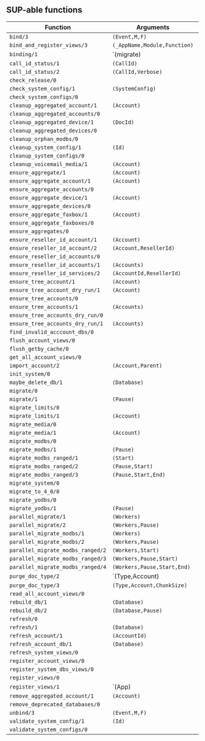 ## SUP-able functions

| Function | Arguments | Description |
| -------- | --------- | ----------- |
| `bind/3` | `(Event,M,F)` | |
| `bind_and_register_views/3` | `(_AppName,Module,Function)` | |
| `binding/1` | `(migrate) | (refresh) | (refresh_account) | (register_views) | (_)` | |
| `call_id_status/1` | `(CallId)` | |
| `call_id_status/2` | `(CallId,Verbose)` | |
| `check_release/0` |  | |
| `check_system_config/1` | `(SystemConfig)` | |
| `check_system_configs/0` |  | |
| `cleanup_aggregated_account/1` | `(Account)` | |
| `cleanup_aggregated_accounts/0` |  | |
| `cleanup_aggregated_device/1` | `(DocId)` | |
| `cleanup_aggregated_devices/0` |  | |
| `cleanup_orphan_modbs/0` |  | |
| `cleanup_system_config/1` | `(Id)` | |
| `cleanup_system_configs/0` |  | |
| `cleanup_voicemail_media/1` | `(Account)` | |
| `ensure_aggregate/1` | `(Account)` | |
| `ensure_aggregate_account/1` | `(Account)` | |
| `ensure_aggregate_accounts/0` |  | |
| `ensure_aggregate_device/1` | `(Account)` | |
| `ensure_aggregate_devices/0` |  | |
| `ensure_aggregate_faxbox/1` | `(Account)` | |
| `ensure_aggregate_faxboxes/0` |  | |
| `ensure_aggregates/0` |  | |
| `ensure_reseller_id_account/1` | `(Account)` | |
| `ensure_reseller_id_account/2` | `(Account,ResellerId)` | |
| `ensure_reseller_id_accounts/0` |  | |
| `ensure_reseller_id_accounts/1` | `(Accounts)` | |
| `ensure_reseller_id_services/2` | `(AccountId,ResellerId)` | |
| `ensure_tree_account/1` | `(Account)` | |
| `ensure_tree_account_dry_run/1` | `(Account)` | |
| `ensure_tree_accounts/0` |  | |
| `ensure_tree_accounts/1` | `(Accounts)` | |
| `ensure_tree_accounts_dry_run/0` |  | |
| `ensure_tree_accounts_dry_run/1` | `(Accounts)` | |
| `find_invalid_acccount_dbs/0` |  | |
| `flush_account_views/0` |  | |
| `flush_getby_cache/0` |  | |
| `get_all_account_views/0` |  | |
| `import_account/2` | `(Account,Parent)` | |
| `init_system/0` |  | |
| `maybe_delete_db/1` | `(Database)` | |
| `migrate/0` |  | |
| `migrate/1` | `(Pause)` | |
| `migrate_limits/0` |  | |
| `migrate_limits/1` | `(Account)` | |
| `migrate_media/0` |  | |
| `migrate_media/1` | `(Account)` | |
| `migrate_modbs/0` |  | |
| `migrate_modbs/1` | `(Pause)` | |
| `migrate_modbs_ranged/1` | `(Start)` | |
| `migrate_modbs_ranged/2` | `(Pause,Start)` | |
| `migrate_modbs_ranged/3` | `(Pause,Start,End)` | |
| `migrate_system/0` |  | |
| `migrate_to_4_0/0` |  | |
| `migrate_yodbs/0` |  | |
| `migrate_yodbs/1` | `(Pause)` | |
| `parallel_migrate/1` | `(Workers)` | |
| `parallel_migrate/2` | `(Workers,Pause)` | |
| `parallel_migrate_modbs/1` | `(Workers)` | |
| `parallel_migrate_modbs/2` | `(Workers,Pause)` | |
| `parallel_migrate_modbs_ranged/2` | `(Workers,Start)` | |
| `parallel_migrate_modbs_ranged/3` | `(Workers,Pause,Start)` | |
| `parallel_migrate_modbs_ranged/4` | `(Workers,Pause,Start,End)` | |
| `purge_doc_type/2` | `(Type,Account) | ([],_Account) | (_,Account)` | |
| `purge_doc_type/3` | `(Type,Account,ChunkSize)` | |
| `read_all_account_views/0` |  | |
| `rebuild_db/1` | `(Database)` | |
| `rebuild_db/2` | `(Database,Pause)` | |
| `refresh/0` |  | |
| `refresh/1` | `(Database)` | |
| `refresh_account/1` | `(AccountId)` | |
| `refresh_account_db/1` | `(Database)` | |
| `refresh_system_views/0` |  | |
| `register_account_views/0` |  | |
| `register_system_dbs_views/0` |  | |
| `register_views/0` |  | |
| `register_views/1` | `(App) | (_)` | |
| `remove_aggregated_account/1` | `(Account)` | |
| `remove_deprecated_databases/0` |  | |
| `unbind/3` | `(Event,M,F)` | |
| `validate_system_config/1` | `(Id)` | |
| `validate_system_configs/0` |  | |

